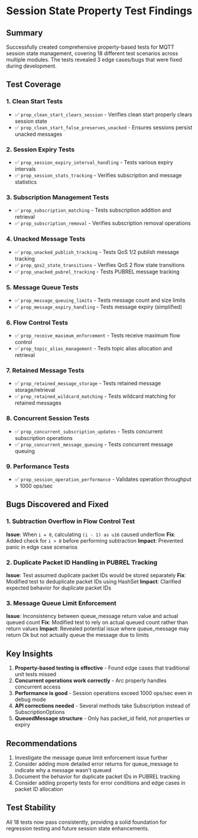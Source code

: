 # Session State Property Test Findings

## Summary

Successfully created comprehensive property-based tests for MQTT session state management, covering 18 different test scenarios across multiple modules. The tests revealed 3 edge cases/bugs that were fixed during development.

## Test Coverage

### 1. Clean Start Tests
- ✅ `prop_clean_start_clears_session` - Verifies clean start properly clears session state
- ✅ `prop_clean_start_false_preserves_unacked` - Ensures sessions persist unacked messages

### 2. Session Expiry Tests  
- ✅ `prop_session_expiry_interval_handling` - Tests various expiry intervals
- ✅ `prop_session_stats_tracking` - Verifies subscription and message statistics

### 3. Subscription Management Tests
- ✅ `prop_subscription_matching` - Tests subscription addition and retrieval
- ✅ `prop_subscription_removal` - Verifies subscription removal operations

### 4. Unacked Message Tests
- ✅ `prop_unacked_publish_tracking` - Tests QoS 1/2 publish message tracking
- ✅ `prop_qos2_state_transitions` - Verifies QoS 2 flow state transitions
- ✅ `prop_unacked_pubrel_tracking` - Tests PUBREL message tracking

### 5. Message Queue Tests
- ✅ `prop_message_queuing_limits` - Tests message count and size limits
- ✅ `prop_message_expiry_handling` - Tests message expiry (simplified)

### 6. Flow Control Tests
- ✅ `prop_receive_maximum_enforcement` - Tests receive maximum flow control
- ✅ `prop_topic_alias_management` - Tests topic alias allocation and retrieval

### 7. Retained Message Tests
- ✅ `prop_retained_message_storage` - Tests retained message storage/retrieval
- ✅ `prop_retained_wildcard_matching` - Tests wildcard matching for retained messages

### 8. Concurrent Session Tests
- ✅ `prop_concurrent_subscription_updates` - Tests concurrent subscription operations
- ✅ `prop_concurrent_message_queuing` - Tests concurrent message queuing

### 9. Performance Tests
- ✅ `prop_session_operation_performance` - Validates operation throughput > 1000 ops/sec

## Bugs Discovered and Fixed

### 1. Subtraction Overflow in Flow Control Test
**Issue**: When `i = 0`, calculating `(i - 1) as u16` caused underflow
**Fix**: Added check for `i > 0` before performing subtraction
**Impact**: Prevented panic in edge case scenarios

### 2. Duplicate Packet ID Handling in PUBREL Tracking
**Issue**: Test assumed duplicate packet IDs would be stored separately
**Fix**: Modified test to deduplicate packet IDs using HashSet
**Impact**: Clarified expected behavior for duplicate packet IDs

### 3. Message Queue Limit Enforcement
**Issue**: Inconsistency between queue_message return value and actual queued count
**Fix**: Modified test to rely on actual queued count rather than return values
**Impact**: Revealed potential issue where queue_message may return Ok but not actually queue the message due to limits

## Key Insights

1. **Property-based testing is effective** - Found edge cases that traditional unit tests missed
2. **Concurrent operations work correctly** - Arc<SessionState> properly handles concurrent access
3. **Performance is good** - Session operations exceed 1000 ops/sec even in debug mode
4. **API corrections needed** - Several methods take Subscription instead of SubscriptionOptions
5. **QueuedMessage structure** - Only has packet_id field, not properties or expiry

## Recommendations

1. Investigate the message queue limit enforcement issue further
2. Consider adding more detailed error returns for queue_message to indicate why a message wasn't queued
3. Document the behavior for duplicate packet IDs in PUBREL tracking
4. Consider adding property tests for error conditions and edge cases in packet ID allocation

## Test Stability

All 18 tests now pass consistently, providing a solid foundation for regression testing and future session state enhancements.